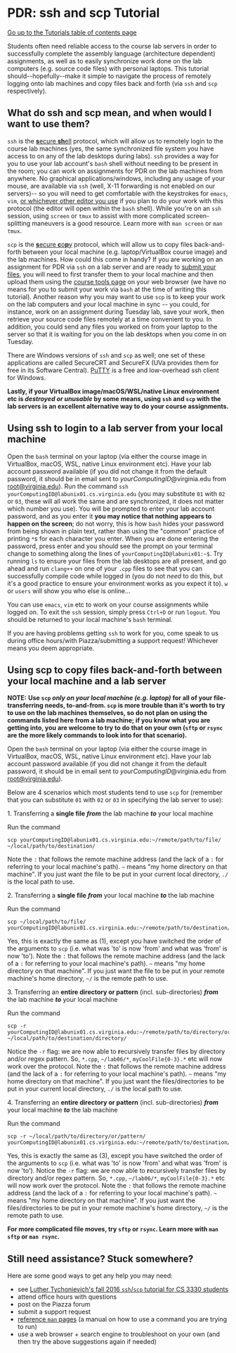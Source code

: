 PDR: ssh and scp Tutorial
=========================

[Go up to the Tutorials table of contents page](../index.html)

Students often need reliable access to the
course lab servers in order to successfully complete the assembly language
(architecture dependent) assignments, as well as to easily synchronize work done on 
the lab computers (e.g. source code files) with personal laptops. This tutorial 
should--hopefully--make it simple to navigate the process of remotely logging
onto lab machines and copy files back and forth (via `ssh` and `scp`
respectively).

## What do ssh and scp mean, and when would I want to use them? ##

`ssh` is the [**s**ecure **sh**ell](https://en.wikipedia.org/wiki/Secure_Shell)
protocol, which will allow us to remotely login to the course lab machines (yes,
the same synchronized file system you have access to on any of the lab desktops during labs). `ssh`
provides a way for you to use your lab account's `bash` shell without needing to be present in the
room; you can work on assignments for PDR on the lab machines from anywhere.
No graphical applications/windows, including any usage of your mouse, are available via
`ssh` (well, X-11 forwarding is not enabled on our servers)-- so you will need to get comfortable with the keystrokes for `emacs`,
`vim`, [or whichever other editor you use](https://xkcd.com/378/) if you plan to do your work with this
protocol (the editor will open within the `bash` shell). While you're on an
`ssh` session, using `screen` or `tmux` to assist with more complicated screen-splitting 
maneuvers is a good resource. Learn more with `man screen` or `man tmux`.

`scp` is the [**s**ecure
**c**o**p**y](https://en.wikipedia.org/wiki/Secure_copy) protocol, which will
allow us to copy files back-and-forth between your local machine (e.g. laptop/VirtualBox course image) and the lab machines. How could this come in
handy? If you are working on an assignment for PDR via `ssh` on a lab server and are 
ready to [submit your
files](https://libra.cs.virginia.edu/~pedagogy/submit.php), you will need to first 
transfer them to your local machine and then upload them using the [course
tools page](https://libra.cs.virginia.edu/~pedagogy/index.php) on your web browser (we have no means for you to submit your work 
via `bash` at the time of writing this tutorial). Another reason why you may
want to use `scp` is to keep your work on the lab computers and your local
machine in sync -- you could, for instance, work on an assignment during Tuesday
lab, save your work, then retrieve your source code files remotely at a time
convenient to you. In addition, you could send any files you worked on from your laptop to the
server so that it is waiting for you on the lab desktops when you come in on
Tuesday.

There are Windows versions of `ssh` and `scp` as well; one set of these applications are called SecureCRT and SecureFX (UVa provides them for free in its Software Central).  [PuTTY](http://www.putty.org/) is a free and low-overhead ssh client for Windows.

**Lastly, if your VirtualBox image/macOS/WSL/native Linux environment
etc is *destroyed or unusable* by some means, using `ssh` and `scp` with the 
lab servers is an excellent alternative way to do your course assignments.**

## Using ssh to login to a lab server from your local machine ##

Open the `bash` terminal on your laptop (via either the course image in VirtualBox, macOS, WSL, native Linux
environment etc). Have your lab account password available (if you
did not change it from the default password, it should be in email sent to
*yourComputingID*@virginia.edu from root@virginia.edu).
Run the command `ssh yourComputingID@labunix01.cs.virginia.edu` (you may
substitute `01` with `02` or `03`, these will all work the same and are
synchronized, it does not matter which number you use). 
You will be prompted to enter your lab account password, and as
you enter it **you may notice that nothing appears to happen on the screen**; do
not worry, this
is how `bash` hides your password from being shown in plain text, rather than
using the "common" practice of printing `*`s for
each character you enter. When you are done entering the password, press enter
and you should see the prompt on your terminal change to something along the
lines of `yourComputingID@labunix01:~$`. Try running `ls` to ensure your files
from the lab desktops are all present, and go ahead and run `clang++` on one of your
`.cpp` files to see that you can successfully compile code while logged in (you
do not *need* to do this, but it's a good practice to ensure your environment works
as you expect it to). `w`
or `users` will show you who else is online...

You can use `emacs`, `vim` etc to work on your course assignments while logged on. To exit the `ssh` session, simply press `Ctrl+D` or run `logout`. You should be
returned to your local machine's `bash` terminal.

If you are having problems getting `ssh` to work for you, come speak to us
during office hours/with Piazza/submitting a support request! Whichever means
you deem appropriate.

## Using scp to copy files back-and-forth between your local machine and a lab server ##

**NOTE:** **Use `scp` *only on your local machine (e.g. laptop)* for all of your
file-transferring needs, to-and-from. `scp` is more
trouble than it's worth to try to use on the lab machines themselves, so do not
plan on using the commands listed here from a lab machine; if you know what you
are getting into, you are welcome to try to do that on your own (`sftp` or
`rsync` are the more
likely commands to look into for that scenario).**

Open the `bash` terminal on your laptop (via either the course image in VirtualBox, macOS, WSL, native Linux
environment etc). Have your lab account password available (if you
did not change it from the default password, it should be in email sent to
*yourComputingID*@virginia.edu from root@virginia.edu). 

Below are 4 scenarios which most students tend to use `scp` for (remember that
you can substitute `01` with `02` or `03` in specifying the lab server to use):

1\. Transferring a **single file** ***from*** the lab machine ***to*** your local machine 

Run the command
```
scp yourComputingID@labunix01.cs.virginia.edu:~/remote/path/to/file/ ~/local/path/to/destination/
```

Note the `:` that follows the remote machine address (and the lack of a `:` for
referring to your local machine's path). `~` means "my home directory on that
machine". If you just want the file to be put in your current local directory, `./` is 
the local path to use.


2\. Transferring a **single file** ***from*** your local machine ***to*** the lab machine

Run the command
```
scp ~/local/path/to/file/ yourComputingID@labunix01.cs.virginia.edu:~/remote/path/to/destination/
```

Yes, this is exactly the same as (1), except you have switched the
order of the arguments to `scp` (i.e. what was 'to' is now 'from' and what was 'from' is now 'to').
Note the `:` that follows the remote machine address (and the lack of a `:` for
referring to your local machine's path). `~` means "my home directory on that
machine". If you just want the file to be put in your remote machine's home
directory, `~/` is the remote path to use.

3\. Transferring an **entire directory or pattern** (incl. sub-directories)
***from*** the
lab machine ***to*** your local machine

Run the command
```
scp -r yourComputingID@labunix01.cs.virginia.edu:~/remote/path/to/directory/or/pattern/ ~/local/path/to/destination/directory/ 
```

Notice the `-r` flag: we are now able to **r**ecursively transfer files by
directory and/or regex pattern. So, `*.cpp`, `~/lab06/*`, `myCoolFile{0-3}.*` etc will now work over the
protocol. Note the `:` that follows the remote machine address (and the lack of a `:` for
referring to your local machine's path). `~` means "my home directory on that
machine". If you just want the files/directories to be put in your current local directory, `./` is 
the local path to use.


4\. Transferring an **entire directory or pattern** (incl. sub-directories)
***from*** your local machine ***to*** the lab machine

Run the command
```
scp -r ~/local/path/to/directory/or/pattern/ yourComputingID@labunix01.cs.virginia.edu:~/remote/path/to/destination/directory/
```

Yes, this is exactly the same as (3), except you have switched the
order of the arguments to `scp` (i.e. what was 'to' is now 'from' and what was 'from' is now 'to').
Notice the `-r` flag: we are now able to **r**ecursively transfer files by
directory and/or regex pattern. So, `*.cpp`, `~/lab06/*`, `myCoolFile{0-3}.*` etc will now work over the
protocol. Note the `:` that follows the remote machine address (and the lack of a `:` for
referring to your local machine's path). `~` means "my home directory on that
machine". If you just want the files/directories to be put in your remote machine's home
directory, `~/` is the remote path to use.

**For more complicated file moves, try `sftp` or `rsync`. Learn more with `man
sftp` or `man rsync`.**

## Still need assistance? Stuck somewhere? ##
Here are some good ways to get any help you may need:

* see [Luther Tychonievich's fall 2016 `ssh`/`scp` tutorial for CS 3330
students](https://www.cs.virginia.edu/~lat7h/3330/F2016/sshscp.html)
* attend office hours with questions
* post on the Piazza forum
* submit a support request
* [reference `man` pages](https://en.wikipedia.org/wiki/Man_page) (a manual on how to use a command you are trying to run)
* use a web browser + search engine to troubleshoot on your own (and then try the 
  above suggestions again if needed)
